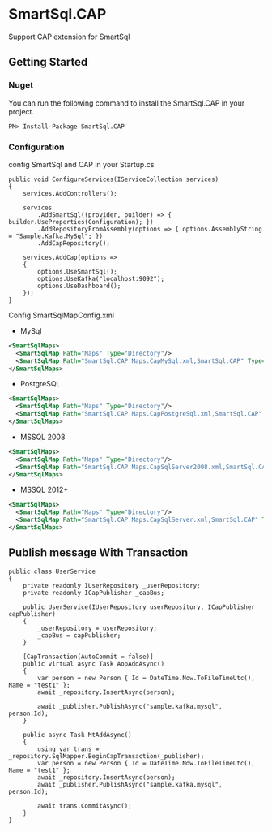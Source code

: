 # SmartSql.CAP

Support CAP extension for SmartSql

## Getting Started

### Nuget

You can run the following command to install the SmartSql.CAP in your project.

```
PM> Install-Package SmartSql.CAP
```

### Configuration
config SmartSql and CAP in your Startup.cs

```
public void ConfigureServices(IServiceCollection services)
{
    services.AddControllers();

    services
        .AddSmartSql((provider, builder) => { builder.UseProperties(Configuration); })
        .AddRepositoryFromAssembly(options => { options.AssemblyString = "Sample.Kafka.MySql"; })
        .AddCapRepository();

    services.AddCap(options =>
    {
        options.UseSmartSql();
        options.UseKafka("localhost:9092");
        options.UseDashboard();
    });
}
```

Config SmartSqlMapConfig.xml

* MySql

``` xml
<SmartSqlMaps>
  <SmartSqlMap Path="Maps" Type="Directory"/>
  <SmartSqlMap Path="SmartSql.CAP.Maps.CapMySql.xml,SmartSql.CAP" Type="Embedded" />
</SmartSqlMaps>
```

* PostgreSQL

``` xml
<SmartSqlMaps>
  <SmartSqlMap Path="Maps" Type="Directory"/>
  <SmartSqlMap Path="SmartSql.CAP.Maps.CapPostgreSql.xml,SmartSql.CAP" Type="Embedded" />
</SmartSqlMaps>
```

* MSSQL 2008

``` xml
<SmartSqlMaps>
  <SmartSqlMap Path="Maps" Type="Directory"/>
  <SmartSqlMap Path="SmartSql.CAP.Maps.CapSqlServer2008.xml,SmartSql.CAP" Type="Embedded" />
</SmartSqlMaps>
```

* MSSQL 2012+

``` xml
<SmartSqlMaps>
  <SmartSqlMap Path="Maps" Type="Directory"/>
  <SmartSqlMap Path="SmartSql.CAP.Maps.CapSqlServer.xml,SmartSql.CAP" Type="Embedded" />
</SmartSqlMaps>
```

## Publish message With Transaction

```
public class UserService
{
    private readonly IUserRepository _userRepository;
    private readonly ICapPublisher _capBus;

    public UserService(IUserRepository userRepository, ICapPublisher capPublisher)
    {
        _userRepository = userRepository;
        _capBus = capPublisher;
    }
	
    [CapTransaction(AutoCommit = false)]
    public virtual async Task AopAddAsync()
    {
        var person = new Person { Id = DateTime.Now.ToFileTimeUtc(), Name = "test1" };
        await _repository.InsertAsync(person);

        await _publisher.PublishAsync("sample.kafka.mysql", person.Id);
    }

    public async Task MtAddAsync()
    {
        using var trans = _repository.SqlMapper.BeginCapTransaction(_publisher);
        var person = new Person { Id = DateTime.Now.ToFileTimeUtc(), Name = "test1" };
        await _repository.InsertAsync(person);
        await _publisher.PublishAsync("sample.kafka.mysql", person.Id);

        await trans.CommitAsync();
    }
}

```
